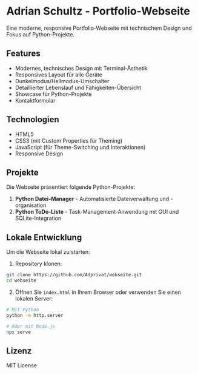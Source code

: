 # Adrian Schultz - Portfolio-Webseite

Eine moderne, responsive Portfolio-Webseite mit technischem Design und Fokus auf Python-Projekte.

## Features

- Modernes, technisches Design mit Terminal-Ästhetik
- Responsives Layout für alle Geräte
- Dunkelmodus/Hellmodus-Umschalter
- Detaillierter Lebenslauf und Fähigkeiten-Übersicht
- Showcase für Python-Projekte
- Kontaktformular

## Technologien

- HTML5
- CSS3 (mit Custom Properties für Theming)
- JavaScript (für Theme-Switching und Interaktionen)
- Responsive Design

## Projekte

Die Webseite präsentiert folgende Python-Projekte:

1. **Python Datei-Manager** - Automatisierte Dateiverwaltung und -organisation
2. **Python ToDo-Liste** - Task-Management-Anwendung mit GUI und SQLite-Integration

## Lokale Entwicklung

Um die Webseite lokal zu starten:

1. Repository klonen:
```bash
git clone https://github.com/Adprivat/webseite.git
cd webseite
```

2. Öffnen Sie `index.html` in Ihrem Browser oder verwenden Sie einen lokalen Server:
```bash
# Mit Python
python -m http.server

# Oder mit Node.js
npx serve
```

## Lizenz

MIT License 